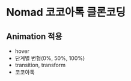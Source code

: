Nomad 코코아톡 클론코딩
==============
## Animation 적용

* hover
* 단계별 변형(0%, 50%, 100%)
* transition, transform
* 코코아톡  
